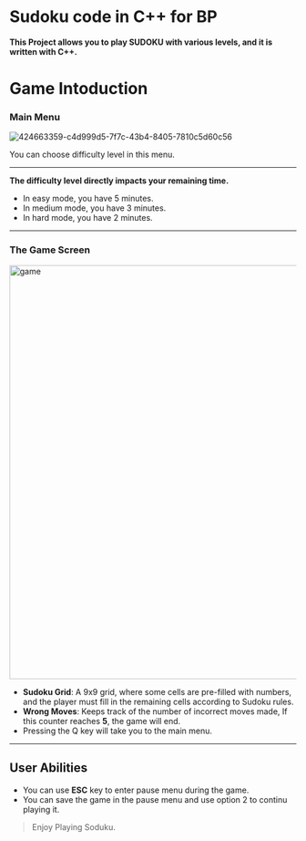 # Sudoku code in C++ for BP
**This Project allows you to play SUDOKU with various levels, and it is written with C++.**
# Game Intoduction
### Main Menu
![424663359-c4d999d5-7f7c-43b4-8405-7810c5d60c56](https://github.com/user-attachments/assets/88ff4a9b-ed5c-4247-9246-297ac7b2978c)

You can choose difficulty level in this menu.
***
**The difficulty level directly impacts your remaining time.**
+ In easy mode, you have 5 minutes.
+ In medium mode, you have 3 minutes.
+ In hard mode, you have 2 minutes.
---
### The Game Screen
<img width="726" alt="game" src="https://github.com/user-attachments/assets/ef274b03-83b6-406d-b5c6-0dbd29fcf078" />

- **Sudoku Grid**: A 9x9 grid, where some cells are pre-filled with numbers, and the player must fill in the remaining cells according to Sudoku rules.
- **Wrong Moves**: Keeps track of the number of incorrect moves made, If this counter reaches **5**, the game will end.
- Pressing the Q key will take you to the main menu.
---
## User Abilities

+ You can use **ESC** key to enter pause menu during the game.
+ You can save the game in the pause menu and use option 2 to continu playing it.
>Enjoy Playing Soduku.
